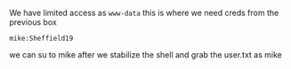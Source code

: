 We have limited access as `www-data` 
this is where we need creds from the previous box

`mike:Sheffield19`

we can su to mike after we stabilize the shell
and grab the user.txt as mike


